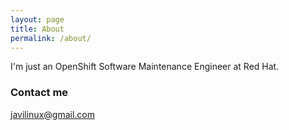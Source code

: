 ```yaml
---
layout: page
title: About
permalink: /about/
---
```


I'm just an OpenShift Software Maintenance Engineer at Red Hat.

### Contact me

[javilinux@gmail.com](mailto:javilinux@gmail.com)
